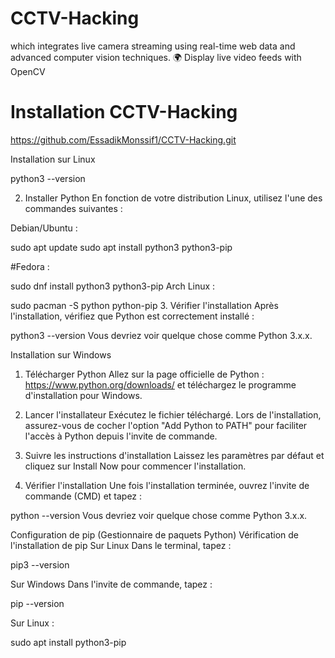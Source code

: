 # CCTV-Hacking
 which integrates live camera streaming using real-time web data and advanced computer vision techniques. 🌍 Display live video feeds with OpenCV

# Installation CCTV-Hacking

https://github.com/EssadikMonssif1/CCTV-Hacking.git


Installation sur Linux

python3 --version


2. Installer Python
En fonction de votre distribution Linux, utilisez l'une des commandes suivantes :

Debian/Ubuntu :

sudo apt update
sudo apt install python3 python3-pip

#Fedora :

sudo dnf install python3 python3-pip
Arch Linux :

sudo pacman -S python python-pip
3. Vérifier l'installation
Après l'installation, vérifiez que Python est correctement installé :

python3 --version
Vous devriez voir quelque chose comme Python 3.x.x.

Installation sur Windows
1. Télécharger Python
Allez sur la page officielle de Python : https://www.python.org/downloads/ et téléchargez le programme d'installation pour Windows.

2. Lancer l'installateur
Exécutez le fichier téléchargé. Lors de l'installation, assurez-vous de cocher l'option "Add Python to PATH" pour faciliter l'accès à Python depuis l'invite de commande.

3. Suivre les instructions d'installation
Laissez les paramètres par défaut et cliquez sur Install Now pour commencer l'installation.

4. Vérifier l'installation
Une fois l'installation terminée, ouvrez l'invite de commande (CMD) et tapez :


python --version
Vous devriez voir quelque chose comme Python 3.x.x.

Configuration de pip (Gestionnaire de paquets Python)
Vérification de l'installation de pip
Sur Linux
Dans le terminal, tapez :

pip3 --version

Sur Windows
Dans l'invite de commande, tapez :

pip --version

Sur Linux :

sudo apt install python3-pip 

